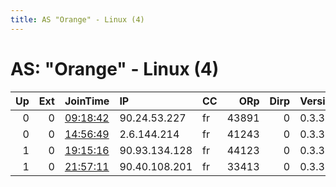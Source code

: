 ```yaml
---
title: AS "Orange" - Linux (4)
---
```


# AS: "Orange" - Linux (4)

|   Up |   Ext | JoinTime                                                                                            | IP            | CC   |   ORp |   Dirp | Version   | Contact   | Nickname      |   eFamMembers |
|-----:|------:|:----------------------------------------------------------------------------------------------------|:--------------|:-----|------:|-------:|:----------|:----------|:--------------|--------------:|
|    0 |     0 | [09:18:42](https://metrics.torproject.org/rs.html#details/44B76C0941EA82BBA577A2CB6C8AA77003D3129E) | 90.24.53.227  | fr   | 43891 |      0 | 0.3.3.10  | None      | UbuntuCore250 |             1 |
|    0 |     0 | [14:56:49](https://metrics.torproject.org/rs.html#details/FF52B06A8A0CBFD0A30DC9D453F0654FF7276A18) | 2.6.144.214   | fr   | 41243 |      0 | 0.3.3.10  | None      | UbuntuCore250 |             1 |
|    1 |     0 | [19:15:16](https://metrics.torproject.org/rs.html#details/6AC9A85B4D43BE2B0BF91BD150A1D82748D37399) | 90.93.134.128 | fr   | 44123 |      0 | 0.3.3.10  | None      | UbuntuCore250 |             1 |
|    1 |     0 | [21:57:11](https://metrics.torproject.org/rs.html#details/D841FE8ABB820B10AD8D97FFE7815C52F70E411E) | 90.40.108.201 | fr   | 33413 |      0 | 0.3.3.10  | None      | UbuntuCore250 |             1 |
